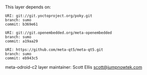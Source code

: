 This layer depends on:

    URI: git://git.yoctoproject.org/poky.git
    branch: sumo
    commit: b369e61

    URI: git://git.openembedded.org/meta-openembedded
    branch: sumo
    commit: a19aa29

    URI: https://github.com/meta-qt5/meta-qt5.git
    branch: sumo
    commit: eb943c5

meta-odroid-c2 layer maintainer: Scott Ellis <scott@jumpnowtek.com>
